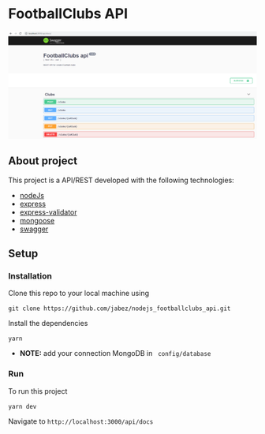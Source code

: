 # FootballClubs API
![alt](assets/screenshoot1.PNG)

## About project
This project is a API/REST developed with the following technologies:

- [nodeJs](https://nodejs.org/en)
- [express](https://expressjs.com)
- [express-validator](https://github.com/validatorjs/validator.js)
- [mongoose](https://mongoosejs.com)
- [swagger](https://swagger.io/)

## Setup
### Installation
Clone this repo to your local machine using
```
git clone https://github.com/jabez/nodejs_footballclubs_api.git
```
Install the dependencies
```
yarn
```
 - **NOTE:** add your connection MongoDB in ``` config/database```
### Run
To run this project
```
yarn dev
```
Navigate to `http://localhost:3000/api/docs`
